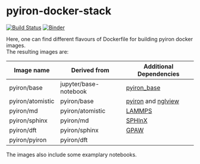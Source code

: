 # pyiron-docker-stack
[![Build Status](https://travis-ci.com/pyiron/docker-stacks.svg?branch=master)](https://travis-ci.com/pyiron/docker-stacks)
[![Binder](https://mybinder.org/badge_logo.svg)](https://mybinder.org/v2/gh/pyiron/docker-stacks/master) 

Here, one can find different flavours of Dockerfile for building pyiron docker images.   
The resulting images are:

| Image name | Derived from | Additional Dependencies |
|------------|--------------|-------------------------|
| pyiron/base | jupyter/base-notebook | <a href="https://anaconda.org/conda-forge/pyiron">pyiron_base</a> |
| pyiron/atomistic | pyiron/base | <a href="https://anaconda.org/conda-forge/pyiron">pyiron</a> and <a href="https://anaconda.org/conda-forge/nglview">nglview</a> |
| pyiron/md | pyiron/atomistic | <a href="https://anaconda.org/conda-forge/lammps">LAMMPS</a> | 
| pyiron/sphinx | pyiron/md | <a href="https://anaconda.org/conda-forge/sphinxdft">SPHInX</a> |
| pyiron/dft | pyiron/sphinx | <a href="https://anaconda.org/conda-forge/gpaw">GPAW</a> |
| pyiron/pyiron | pyiron/dft |   | 

The images also include some examplary notebooks.  

